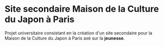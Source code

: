 # Site secondaire Maison de la Culture du Japon à Paris

Projet universitaire consistant en la création d'un site secondaire pour la Maison de la Culture du Japon à Paris axé sur la **jeunesse**.

